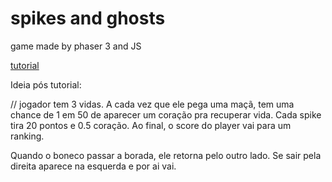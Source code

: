 # spikes and ghosts
 game made by phaser 3 and JS

[tutorial](https://www.lessmilk.com/phaser-game-tutorial/)

Ideia pós tutorial:

// jogador tem 3 vidas. A cada vez que ele pega uma maçã, tem uma chance de 1 em 50 de aparecer um coração pra recuperar vida. Cada spike tira 20 pontos e 0.5 coração. Ao final, o score do player vai para um ranking.

Quando o boneco passar a borada, ele retorna pelo outro lado. Se sair pela direita aparece na esquerda e por ai vai.